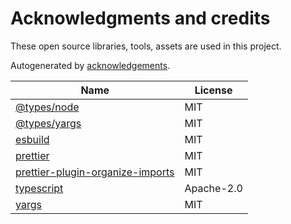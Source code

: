 # Acknowledgments and credits

These open source libraries, tools, assets are used in this project.

Autogenerated by [acknowledgements](https://github.com/Clembs/acknowledgements).

  | Name          | License |
  | ------------- | ------- |
  | [@types/node](https://github.com/DefinitelyTyped/DefinitelyTyped) | MIT |
| [@types/yargs](https://github.com/DefinitelyTyped/DefinitelyTyped) | MIT |
| [esbuild](https://github.com/evanw/esbuild) | MIT |
| [prettier](prettier/prettier) | MIT |
| [prettier-plugin-organize-imports](simonhaenisch/prettier-plugin-organize-imports) | MIT |
| [typescript](https://github.com/Microsoft/TypeScript) | Apache-2.0 |
| [yargs](https://github.com/yargs/yargs) | MIT |
  